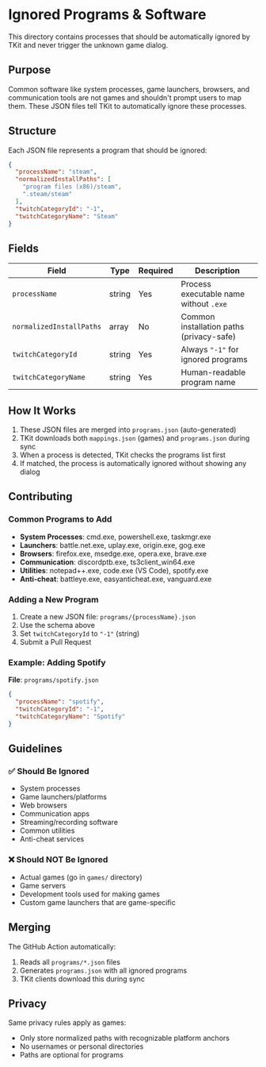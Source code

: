 # Ignored Programs & Software

This directory contains processes that should be automatically ignored by TKit and never trigger the unknown game dialog.

## Purpose

Common software like system processes, game launchers, browsers, and communication tools are not games and shouldn't prompt users to map them. These JSON files tell TKit to automatically ignore these processes.

## Structure

Each JSON file represents a program that should be ignored:

```json
{
  "processName": "steam",
  "normalizedInstallPaths": [
    "program files (x86)/steam",
    ".steam/steam"
  ],
  "twitchCategoryId": "-1",
  "twitchCategoryName": "Steam"
}
```

## Fields

| Field | Type | Required | Description |
|-------|------|----------|-------------|
| `processName` | string | Yes | Process executable name without `.exe` |
| `normalizedInstallPaths` | array | No | Common installation paths (privacy-safe) |
| `twitchCategoryId` | string | Yes | Always `"-1"` for ignored programs |
| `twitchCategoryName` | string | Yes | Human-readable program name |

## How It Works

1. These JSON files are merged into `programs.json` (auto-generated)
2. TKit downloads both `mappings.json` (games) and `programs.json` during sync
3. When a process is detected, TKit checks the programs list first
4. If matched, the process is automatically ignored without showing any dialog

## Contributing

### Common Programs to Add

- **System Processes**: cmd.exe, powershell.exe, taskmgr.exe
- **Launchers**: battle.net.exe, uplay.exe, origin.exe, gog.exe
- **Browsers**: firefox.exe, msedge.exe, opera.exe, brave.exe
- **Communication**: discordptb.exe, ts3client_win64.exe
- **Utilities**: notepad++.exe, code.exe (VS Code), spotify.exe
- **Anti-cheat**: battleye.exe, easyanticheat.exe, vanguard.exe

### Adding a New Program

1. Create a new JSON file: `programs/{processName}.json`
2. Use the schema above
3. Set `twitchCategoryId` to `"-1"` (string)
4. Submit a Pull Request

### Example: Adding Spotify

**File**: `programs/spotify.json`
```json
{
  "processName": "spotify",
  "twitchCategoryId": "-1",
  "twitchCategoryName": "Spotify"
}
```

## Guidelines

### ✅ Should Be Ignored

- System processes
- Game launchers/platforms
- Web browsers
- Communication apps
- Streaming/recording software
- Common utilities
- Anti-cheat services

### ❌ Should NOT Be Ignored

- Actual games (go in `games/` directory)
- Game servers
- Development tools used for making games
- Custom game launchers that are game-specific

## Merging

The GitHub Action automatically:
1. Reads all `programs/*.json` files
2. Generates `programs.json` with all ignored programs
3. TKit clients download this during sync

## Privacy

Same privacy rules apply as games:
- Only store normalized paths with recognizable platform anchors
- No usernames or personal directories
- Paths are optional for programs
